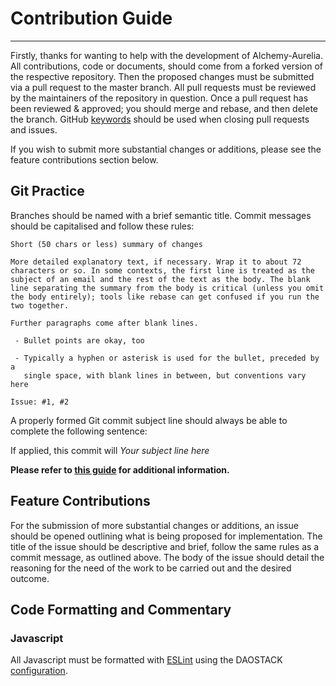 
# Contribution Guide
___

Firstly, thanks for wanting to help with the development of Alchemy-Aurelia. All contributions, code or documents, should come from a forked version of the respective repository. Then the proposed changes must be submitted via a pull request to the master branch. All pull requests must be reviewed by the maintainers of the repository in question. Once a pull request has been reviewed & approved; you should merge and rebase, and then delete the branch.
GitHub [keywords](https://help.github.com/articles/closing-issues-using-keywords/) should be used when closing pull requests and issues.

If you wish to submit more substantial changes or additions, please see the feature contributions section below.


## Git Practice

Branches should be named with a brief semantic title.
Commit messages should be capitalised and follow these rules:
```
Short (50 chars or less) summary of changes

More detailed explanatory text, if necessary. Wrap it to about 72
characters or so. In some contexts, the first line is treated as the
subject of an email and the rest of the text as the body. The blank
line separating the summary from the body is critical (unless you omit
the body entirely); tools like rebase can get confused if you run the
two together.

Further paragraphs come after blank lines.

 - Bullet points are okay, too

 - Typically a hyphen or asterisk is used for the bullet, preceded by a
   single space, with blank lines in between, but conventions vary here

Issue: #1, #2
```
A properly formed Git commit subject line should always be able to complete the following sentence:

If applied, this commit will _Your subject line here_

**Please refer to [this guide](https://chris.beams.io/posts/git-commit/) for additional information.**


## Feature Contributions

For the submission of more substantial changes or additions, an issue should be opened outlining what is being proposed for implementation. The title of the issue should be descriptive and brief, follow the same rules as a commit message, as outlined above. The body of the issue should detail the reasoning for the need of the work to be carried out and the desired outcome.


## Code Formatting and Commentary

### Javascript
All Javascript must be formatted with [ESLint](http://eslint.org/) using the DAOSTACK [configuration](https://github.com/daostack/alchemy-aurelia/blob/master/.eslintrc.json).